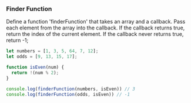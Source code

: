### Finder Function

Define a function 'finderFunction' that takes an array and a callback. Pass
each element from the array into the callback. If the callback returns true,
return the index of the current element. If the callback never returns true,
return -1;

```javascript
let numbers = [1, 3, 5, 64, 7, 12];
let odds = [9, 13, 15, 17];

function isEven(num) {
  return !(num % 2);
}

console.log(finderFunction(numbers, isEven)) // 3    
console.log(finderFunction(odds, isEven)) // -1
```
